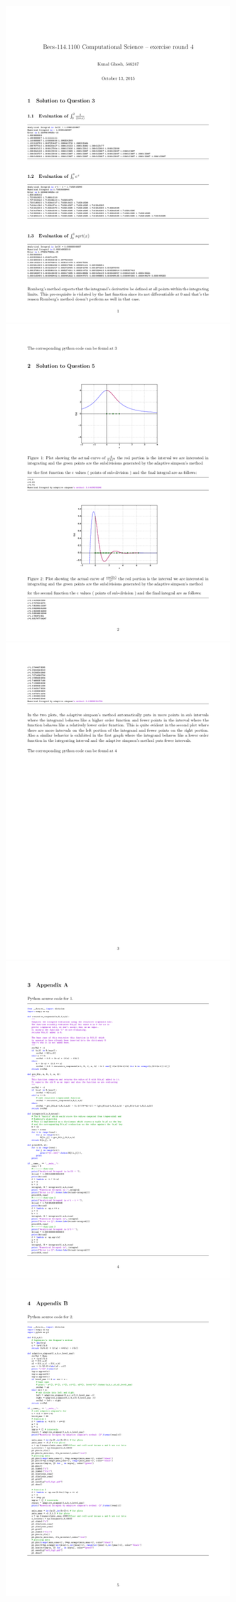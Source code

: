 ![](temp/output-0.png)
![](temp/output-1.png)
![](temp/output-2.png)
![](temp/output-3.png)
![](temp/output-4.png)
